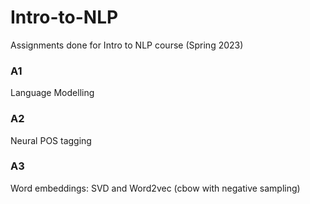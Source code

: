 # Intro-to-NLP
Assignments done for Intro to NLP course (Spring 2023)

### A1
Language Modelling

### A2
Neural POS tagging

### A3
Word embeddings: SVD and Word2vec (cbow with negative sampling)
